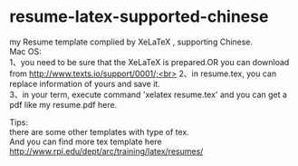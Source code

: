 # resume-latex-supported-chinese
my Resume template complied by XeLaTeX , supporting Chinese.<br>
Mac OS:<br>
1、you need to be sure that the XeLaTeX is prepared.OR you can download from http://www.texts.io/support/0001/;<br>
2、in resume.tex, you can replace information of yours and save it.<br>
3、in your term, execute command 'xelatex resume.tex' and you can get a pdf like my resume.pdf here.<br>

Tips:<br>
there are some other templates with type of tex.<br>
And you can find more tex template here http://www.rpi.edu/dept/arc/training/latex/resumes/
